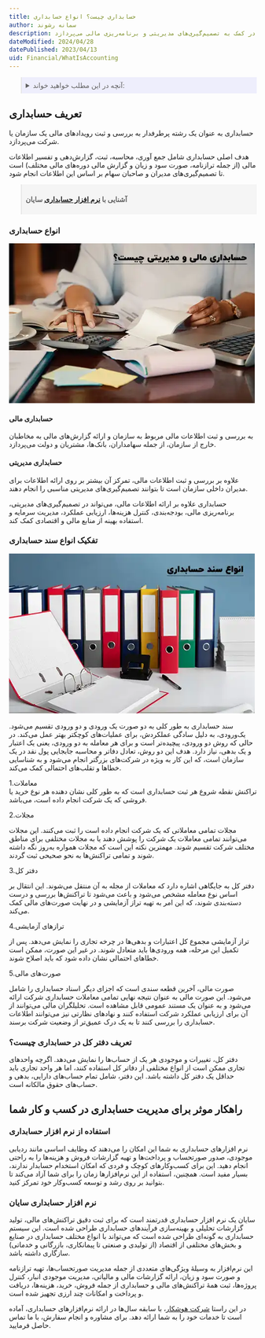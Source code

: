 ```yaml
---
title: حسابداری چیست؟ انواع حسابداری
author: سمانه رشوند
description: به طور خلاصه، حسابداری به بررسی و ثبت اطلاعات مالی و اقتصادی سازمان‌ها و شرکت‌ها و تهیه گزارش‌های مالی جهت ارائه به مخاطبان داخلی و خارجی، و همچنین در کمک به تصمیم‌گیری‌های مدیریتی و برنامه‌ریزی مالی می‌پردازد.
dateModified: 2024/04/28
datePublished: 2023/04/13
uid: Financial/WhatIsAccounting
---
```


<blockquote style="background-color:#eeeefc; padding:0.5rem">
<details>
   <summary>آنچه در این مطلب خواهید خواند:</summary>
  <ul>
    <li>تعریف حسابداری</li>
    <li>حسابداری مالی</li>
    <li>حسابداری مدیریتی</li>
    <li>تعریف دفتر کل در حسابداری چیست؟</li>
    <li>تفکیک انواع سند حسابداری</li>
    <li>راهکار موثر برای مدیریت حسابداری در کسب و کار شما</li>
    <li>استفاده از نرم افزار حسابداری</li>
    <li>نرم افزار حسابداری سایان</li>
  </ul>
</details>

</blockquote>

## تعریف حسابداری
حسابداری به عنوان یک رشته پرطرفدار به بررسی و ثبت رویدادهای مالی یک سازمان یا شرکت می‌پردازد. 

هدف اصلی حسابداری شامل جمع آوری، محاسبه، ثبت، گزارش‌دهی و تفسیر اطلاعات مالی (از جمله ترازنامه، صورت سود و زیان و گزارش‌ مالی دوره‌های مالی مختلف) است تا تصمیم‌گیری‌های مدیران و صاحبان سهام بر اساس این اطلاعات انجام شود.

<blockquote style="background-color:#f5f5f5; padding:0.5rem">
<p><strong>آشنایی با <a href="https://www.hooshkar.com/Software/Sayan/Module/Accounting" target="_blank">نرم افزار حسابداری</a> سایان</p></strong></blockquote>

### انواع حسابداری

![حسابداری مالی و مدیریتی جیست؟](./Images/WhatIsFinancialAndManagementAccounting.webp)

#### حسابداری مالی
به بررسی و ثبت اطلاعات مالی مربوط به سازمان و ارائه گزارش‌های مالی به مخاطبان خارج از سازمان، از جمله سهامداران، بانک‌ها، مشتریان و دولت می‌پردازد. 


#### حسابداری مدیریتی
علاوه بر بررسی و ثبت اطلاعات مالی، تمرکز آن بیشتر بر روی ارائه اطلاعات برای مدیران داخلی سازمان است تا بتوانند تصمیم‌گیری‌های مدیریتی مناسبی را انجام دهند.

حسابداری علاوه بر ارائه اطلاعات مالی، می‌تواند در تصمیم‌گیری‌های مدیریتی، برنامه‌ریزی مالی، بودجه‌بندی، کنترل هزینه‌ها، ارزیابی عملکرد، مدیریت سرمایه و استفاده بهینه از منابع مالی و اقتصادی کمک کند.

### تفکیک انواع سند حسابداری

![انواع سند حسابداری](./Images/TypesOfAccountingDocuments.webp)

سند حسابداری به طور کلی به دو صورت یک ‌ورودی و دو ورودی تقسیم می‌شود. یک‌ورودی، به دلیل سادگی عملکردش، برای عملیات‌های کوچکتر بهتر عمل می‌کند. در حالی که روش دو ورودی، پیچیده‌تر است و برای هر معامله به دو ورودی، یعنی یک اعتبار و یک بدهی، نیاز دارد. هدف این دو روش، تعادل دفاتر و محاسبه جابجایی پول نقد در یک سازمان است، که این کار به ویژه در شرکت‌های بزرگتر انجام می‌شود و به شناسایی خطاها و تقلب‌های احتمالی کمک می‌کند.

1.معاملات  
تراکنش نقطه شروع هر ثبت حسابداری است که به طور کلی نشان دهنده هر نوع خرید یا فروشی که یک شرکت انجام داده است، می‌باشد.

2.مجلات 

مجلات تمامی معاملاتی که یک شرکت انجام داده است را ثبت می‌کنند. این مجلات می‌توانند تمامی معاملات یک شرکت را پوشش دهند یا به مجلات مختلفی برای مناطق مختلف شرکت تقسیم شوند. مهمترین نکته این است که مجلات همواره به‌روز نگه داشته شوند و تمامی تراکنش‌ها به نحو صحیحی ثبت گردند.

3.دفتر کل

دفتر کل به جایگاهی اشاره دارد که معاملات از مجله به آن منتقل می‌شوند. این انتقال بر اساس نوع معامله مشخص می‌شود و باعث می‌شود تا تراکنش‌ها بررسی و درست دسته‌بندی شوند، که این امر به تهیه تراز آزمایشی و در نهایت صورت‌های مالی کمک می‌کند.

4.ترازهای آزمایشی

تراز آزمایشی مجموع کل اعتبارات و بدهی‌ها در چرخه تجاری را نمایش می‌دهد. پس از تکمیل این مرحله، همه ورودی‌ها باید متعادل شوند. در غیر این صورت، ممکن است خطاهای احتمالی نشان داده شود که باید اصلاح شوند.

5.صورت‌های مالی

صورت مالی، آخرین قطعه سندی است که اجزای دیگر اسناد حسابداری را شامل می‌شود. این صورت مالی به عنوان نتیجه نهایی تمامی معاملات حسابداری شرکت ارائه می‌شود و به عنوان یک مستند عمومی قابل مشاهده است. تحلیلگران مالی می‌توانند از آن برای ارزیابی عملکرد شرکت استفاده کنند و نهادهای نظارتی نیز می‌توانند اطلاعات حسابداری را بررسی کنند تا به یک درک عمیق‌تر از وضعیت شرکت برسند.

### تعریف دفتر کل در حسابداری چیست؟
دفتر کل، تغییرات و موجودی هر یک از حساب‌ها را نمایش می‌دهد. اگرچه واحدهای تجاری ممکن است از انواع مختلفی از دفاتر کل استفاده کنند، اما هر واحد تجاری باید حداقل یک دفتر کل داشته باشد. این دفتر، شامل تمام حساب‌های دارایی، بدهی و حساب‌های حقوق مالکانه است.

## راهکار موثر برای مدیریت حسابداری در کسب و کار شما

### استفاده از نرم افزار حسابداری
نرم‌ افزارهای حسابداری به شما این امکان را می‌دهند که وظایف اساسی مانند ردیابی موجودی، صدور صورتحساب و پرداخت‌ها و تهیه گزارشات فروش و هزینه‌ها را به راحتی انجام دهید. این برای کسب‌وکارهای کوچک و فردی که امکان استخدام حسابدار ندارند، بسیار مفید است. همچنین، استفاده از این نرم‌افزارها زمان را برای شما آزاد می‌کند تا بتوانید بر روی رشد و توسعه کسب‌وکار خود تمرکز کنید. 

### نرم افزار حسابداری سایان
سایان یک نرم‌ افزار حسابداری قدرتمند است که برای ثبت دقیق تراکنش‌های مالی، تولید گزارشات تحلیلی و بهینه‌سازی فرآیندهای حسابداری طراحی شده است.
این سیستم حسابداری به گونه‌ای طراحی شده است که می‌تواند با انواع مختلف حسابداری در صنایع و بخش‌های مختلفی از اقتصاد (از تولیدی و صنعتی تا پیمانکاری، بازرگانی و خدماتی) سازگاری داشته باشد.

این نرم‌افزار به وسیلهٔ ویژگی‌های متعددی از جمله مدیریت صورتحساب‌ها، تهیه ترازنامه و صورت سود و زیان، ارائه گزارشات مالی و مالیاتی، مدیریت موجودی انبار، کنترل پروژه‌ها، ثبت همهٔ تراکنش‌های مالی و حسابداری از جمله فروش، خرید، هزینه‌ها، دریافت و پرداخت و امکانات چند ارزی تجهیز شده است.


در این راستا <a href="https://www.hooshkar.com" target="_blank">شرکت هوشکار</a>، با سابقه سال‌ها در ارائه نرم‌افزارهای حسابداری، آماده است تا خدمات خود را به شما ارائه دهد. برای مشاوره و انجام سفارش، با ما تماس حاصل فرمایید.
